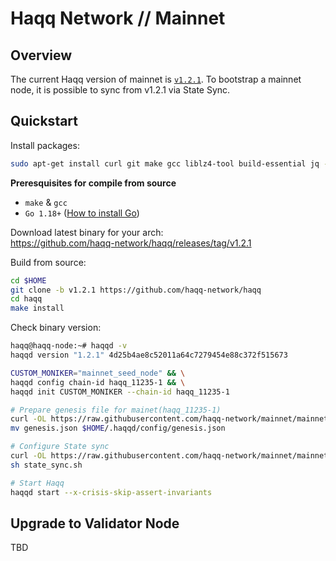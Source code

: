 # Haqq Network // Mainnet

## Overview

The current Haqq version of mainnet is [`v1.2.1`](https://github.com/haqq-network/haqq/releases/tag/v1.2.1). To bootstrap a mainnet node, it is possible to sync from v1.2.1 via State Sync.

## Quickstart

Install packages:
```sh
sudo apt-get install curl git make gcc liblz4-tool build-essential jq -y
```

**Preresquisites for compile from source**
- `make` & `gcc` 
- `Go 1.18+` ([How to install Go](https://www.digitalocean.com/community/tutorials/how-to-install-go-on-ubuntu-20-04))

Download latest binary for your arch: </br>
https://github.com/haqq-network/haqq/releases/tag/v1.2.1

Build from source:
```sh
cd $HOME
git clone -b v1.2.1 https://github.com/haqq-network/haqq
cd haqq
make install
```

Check binary version:
```sh
haqq@haqq-node:~# haqqd -v
haqqd version "1.2.1" 4d25b4ae8c52011a64c7279454e88c372f515673
```

```sh
CUSTOM_MONIKER="mainnet_seed_node" && \
haqqd config chain-id haqq_11235-1 && \
haqqd init CUSTOM_MONIKER --chain-id haqq_11235-1

# Prepare genesis file for mainet(haqq_11235-1)
curl -OL https://raw.githubusercontent.com/haqq-network/mainnet/mainnet-seeds/genesis.json && \
mv genesis.json $HOME/.haqqd/config/genesis.json

# Configure State sync
curl -OL https://raw.githubusercontent.com/haqq-network/mainnet/mainnet-seeds/state_sync.sh && \
sh state_sync.sh

# Start Haqq
haqqd start --x-crisis-skip-assert-invariants
```

## Upgrade to Validator Node
TBD
